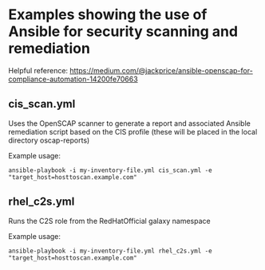 # Examples showing the use of Ansible for security scanning and remediation

Helpful reference:  https://medium.com/@jackprice/ansible-openscap-for-compliance-automation-14200fe70663

## cis_scan.yml

Uses the OpenSCAP scanner to generate a report and associated Ansible remediation script based on the CIS profile (these will be placed in the local directory oscap-reports)

Example usage:

`ansible-playbook -i my-inventory-file.yml cis_scan.yml -e "target_host=hosttoscan.example.com"`

## rhel_c2s.yml

Runs the C2S role from the RedHatOfficial galaxy namespace

Example usage:

`ansible-playbook -i my-inventory-file.yml rhel_c2s.yml -e "target_host=hosttoscan.example.com"`
